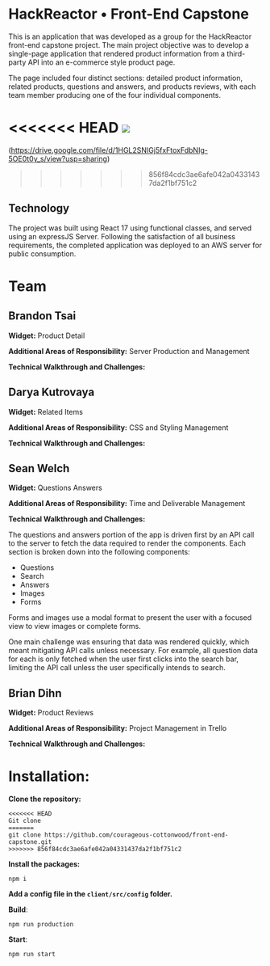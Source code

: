 # HackReactor • Front-End Capstone

This is an application that was developed as a group for the HackReactor front-end capstone project. The main project objective was to develop a single-page application that rendered product information from a third-party API into an e-commerce style product page. 

The page included four distinct sections: detailed product information, related products, questions and answers, and products reviews, with each team member producing one of the four individual components. 

<<<<<<< HEAD
![](https://drive.google.com/file/d/1HGL2SNIGj5fxFtoxFdbNIg-5OE0t0y_s/view?usp=sharing)
=======
(https://drive.google.com/file/d/1HGL2SNIGj5fxFtoxFdbNIg-5OE0t0y_s/view?usp=sharing)
>>>>>>> 856f84cdc3ae6afe042a04331437da2f1bf751c2

## Technology
The project was built using React 17 using functional classes, and served using an expressJS Server. Following the satisfaction of all business requirements, the completed application was deployed to an AWS server for public consumption.

# Team

## Brandon Tsai
**Widget:** Product Detail

**Additional Areas of Responsibility:**  Server Production and Management

**Technical Walkthrough and Challenges:**


## Darya Kutrovaya
**Widget:** Related Items

**Additional Areas of Responsibility:** CSS and Styling Management

**Technical Walkthrough and Challenges:**

## Sean Welch
**Widget:** Questions Answers

**Additional Areas of Responsibility:** Time and Deliverable Management

**Technical Walkthrough and Challenges:**

The questions and answers portion of the app is driven first by an API call to the server to fetch the data required to render the components. Each section is broken down into the following components:

* Questions
* Search
* Answers
* Images
* Forms

Forms and images use a modal format to present the user with a focused view to view images or complete forms.

One main challenge was ensuring that data was rendered quickly, which meant mitigating API calls unless necessary. For example, all question data for each is only fetched when the user first clicks into the search bar, limiting the API call unless the user specifically intends to search.

## Brian Dihn
**Widget:** Product Reviews

**Additional Areas of Responsibility:** Project Management in Trello

**Technical Walkthrough and Challenges:**



# Installation:

**Clone the repository:**
```
<<<<<<< HEAD
Git clone
=======
git clone https://github.com/courageous-cottonwood/front-end-capstone.git
>>>>>>> 856f84cdc3ae6afe042a04331437da2f1bf751c2
```
**Install the packages:**
```
npm i
```
**Add a config file in the `client/src/config` folder.**

**Build**:
```
npm run production
```
**Start**:
```
npm run start
```
